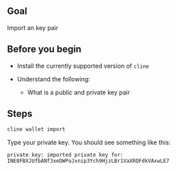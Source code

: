 ## Goal

Import an key pair

## Before you begin

* Install the currently supported version of `cline`

* Understand the following:
  * What is a public and private key pair

## Steps

```sh
cline wallet import
```

Type your private key. You should see something like this:

```console
private key: imported private key for: INE8FBXJUfbANf3xeDWPoJxnip3Ych9HjzLBr1VaXRQFdkVAxwLE7
```

